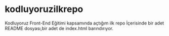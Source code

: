 # kodluyoruzilkrepo
Kodluyoruz Front-End Eğitimi kapsamında açtığım ilk repo
İçerisinde bir adet README dosyası,bir adet de index.html barındırıyor.
